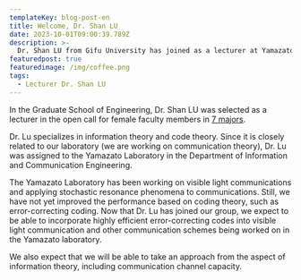 ```yaml
---
templateKey: blog-post-en
title: Welcome, Dr. Shan LU
date: 2023-10-01T09:00:39.789Z
description: >-
  Dr. Shan LU from Gifu University has joined as a lecturer at Yamazato laboratory as of October 1, 2023.
featuredpost: true
featuredimage: /img/coffee.png
tags:
  - Lecturer Dr. Shan LU
---
```


In the Graduate School of Engineering, Dr. Shan LU was selected as a lecturer in the open call for female faculty members in [7 majors](https://www.engg.nagoya-u.ac.jp/dept/).

Dr. Lu specializes in information theory and code theory. Since it is closely related to our laboratory (we are working on communication theory), Dr. Lu was assigned to the Yamazato Laboratory in the Department of Information and Communication Engineering.

The Yamazato Laboratory has been working on visible light communications and applying stochastic resonance phenomena to communications. Still, we have not yet improved the performance based on coding theory, such as error-correcting coding.
Now that Dr. Lu has joined our group, we expect to be able to incorporate highly efficient error-correcting codes into visible light communication and other communication schemes being worked on in the Yamazato laboratory.

We also expect that we will be able to take an approach from the aspect of information theory, including communication channel capacity.

